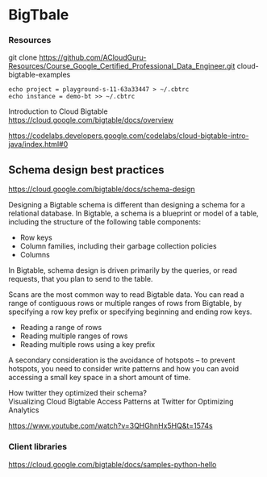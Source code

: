 # BigTbale

### Resources

git clone https://github.com/ACloudGuru-Resources/Course_Google_Certified_Professional_Data_Engineer.git cloud-bigtable-examples

```
echo project = playground-s-11-63a33447 > ~/.cbtrc
echo instance = demo-bt >> ~/.cbtrc
```

Introduction to Cloud Bigtable  
https://cloud.google.com/bigtable/docs/overview  

https://codelabs.developers.google.com/codelabs/cloud-bigtable-intro-java/index.html#0

## Schema design best practices  
https://cloud.google.com/bigtable/docs/schema-design

Designing a Bigtable schema is different than designing a schema for a relational database. In Bigtable, a schema is a blueprint or model of a table, including the structure of the following table components:

- Row keys
- Column families, including their garbage collection policies
- Columns

In Bigtable, schema design is driven primarily by the queries, or read requests, that you plan to send to the table.

Scans are the most common way to read Bigtable data. You can read a range of contiguous rows or multiple ranges of rows from Bigtable, by specifying a row key prefix or specifying beginning and ending row keys. 

- Reading a range of rows
- Reading multiple ranges of rows
- Reading multiple rows using a key prefix


A secondary consideration is the avoidance of hotspots – to prevent hotspots, you need to consider write patterns and how you can avoid accessing a small key space in a short amount of time.


How twitter  they optimized their schema?  
Visualizing Cloud Bigtable Access Patterns at Twitter for Optimizing Analytics  

https://www.youtube.com/watch?v=3QHGhnHx5HQ&t=1574s




### Client libraries  
https://cloud.google.com/bigtable/docs/samples-python-hello
